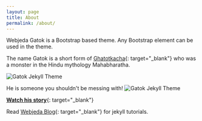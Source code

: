 ```yaml
---
layout: page
title: About
permalink: /about/
---
```

<div class="mt50"></div>

Webjeda Gatok is a Bootstrap based theme. Any Bootstrap element can be used in the theme.

The name Gatok is a short form of [Ghatotkacha](https://en.wikipedia.org/wiki/Ghatotkacha){: target="_blank"} who was a monster in the Hindu mythology Mahabharatha.

![Gatok Jekyll Theme]({{site.baseurl}}/images/angelo-1.jpg)

He is someone you shouldn't be messing with!
![Gatok Jekyll Theme]({{site.baseurl}}/images/angelo-2.jpg)


[**Watch his story**](https://www.youtube.com/watch?v=6gYv6S1dCqs){: target="_blank"}


Read [Webjeda Blog](http://blog.webjeda.com){: target="_blank"} for jekyll tutorials. 